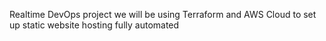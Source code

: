  Realtime DevOps project we will be using Terraform and AWS Cloud to set up static website hosting fully automated